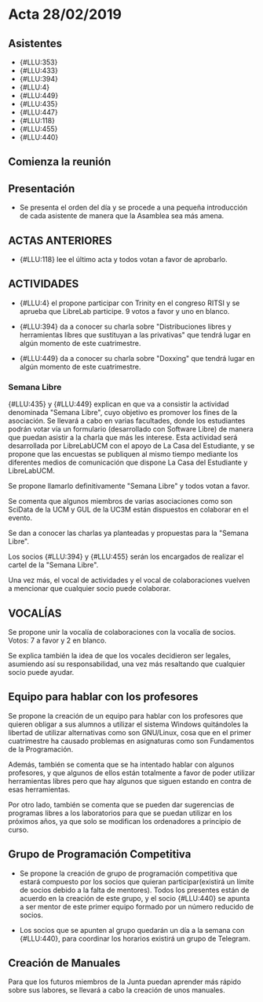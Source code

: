 # Acta 28/02/2019


## Asistentes
* {#LLU:353}
* {#LLU:433}
* {#LLU:394}
* {#LLU:4}
* {#LLU:449}
* {#LLU:435}
* {#LLU:447}
* {#LLU:118}
* {#LLU:455}
* {#LLU:440}

## Comienza la reunión
## Presentación
* Se presenta el orden del día y se procede a una pequeña introducción de cada asistente de manera que la Asamblea sea más amena.

## ACTAS ANTERIORES
* {#LLU:118} lee el último acta y todos votan a favor de aprobarlo.

## ACTIVIDADES
* {#LLU:4} el propone participar con Trinity en el congreso RITSI y se aprueba que LibreLab participe. 9 votos a favor y uno en blanco.

* {#LLU:394} da a conocer su charla sobre "Distribuciones libres y herramientas libres que sustituyan a las privativas" que tendrá lugar en algún momento de este cuatrimestre.

* {#LLU:449} da a conocer su charla sobre "Doxxing" que tendrá lugar en algún momento de este cuatrimestre.

### Semana Libre

{#LLU:435} y {#LLU:449} explican en que va a consistir la actividad
denominada "Semana Libre", cuyo objetivo es promover los fines de la asociación. Se llevará a cabo en varias facultades, donde los estudiantes podrán votar vía un formulario (desarrollado con Software Libre) de manera que puedan asistir a la charla que más les interese. Esta actividad será desarrollada por LibreLabUCM con el apoyo de La Casa del Estudiante, y se propone que las encuestas se publiquen al mismo tiempo mediante los diferentes medios de comunicación que dispone La Casa del Estudiante y LibreLabUCM.

Se propone llamarlo definitivamente "Semana Libre" y todos votan a favor.

Se comenta que algunos miembros de varias asociaciones como son SciData de la UCM y GUL de la UC3M están dispuestos en colaborar en el evento.

Se dan a conocer las charlas ya planteadas y propuestas para la "Semana Libre".

Los socios {#LLU:394} y {#LLU:455} serán los encargados de realizar el cartel de la "Semana Libre".

Una vez más, el vocal de actividades y el vocal de colaboraciones vuelven a mencionar que cualquier socio puede colaborar.

## VOCALÍAS

Se propone unir la vocalía de colaboraciones con la vocalía de socios. Votos: 7 a favor y 2 en blanco.

Se explica también la idea de que los vocales decidieron ser legales, asumiendo así su responsabilidad, una vez más resaltando que cualquier socio puede ayudar.

## Equipo para hablar con los profesores

Se propone la creación de un equipo para hablar con los profesores que quieren obligar a sus alumnos a utilizar el sistema Windows quitándoles la libertad de utilizar alternativas como son GNU/Linux, cosa que en el primer cuatrimestre ha causado problemas en asignaturas como son Fundamentos de la Programación.

Además, también se comenta que se ha intentado hablar con algunos profesores, y que algunos de ellos están totalmente a favor de poder utilizar herramientas libres pero que hay algunos que siguen estando en contra de esas herramientas.

Por otro lado, también se comenta que se pueden dar sugerencias de programas libres a los laboratorios para que se puedan utilizar en los próximos años, ya que solo se modifican los ordenadores a principio de curso.

## Grupo de Programación Competitiva

* Se propone la creación de grupo de programación competitiva que estará compuesto por los socios que quieran participar(existirá un límite de socios debido a la falta de mentores). Todos los presentes están de acuerdo en la creación de este grupo, y el socio {#LLU:440} se apunta a ser mentor de este primer equipo formado por un número reducido de socios.

* Los socios que se apunten al grupo quedarán un día a la semana con {#LLU:440}, para coordinar los horarios existirá un grupo de Telegram.

## Creación de Manuales

Para que los futuros miembros de la Junta puedan aprender más rápido sobre sus labores, se llevará a cabo la creación de unos manuales.

